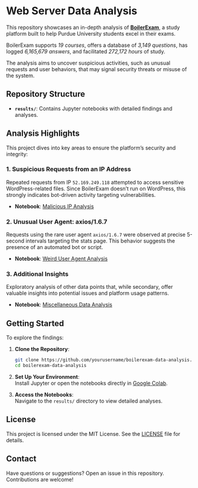 # Web Server Data Analysis

This repository showcases an in-depth analysis of [**BoilerExam**](https://www.boilerexams.com), a study platform built to help Purdue University students excel in their exams.

BoilerExam supports _19 courses_, offers a database of _3,149 questions_, has logged _6,165,679 answers_, and facilitated _272,172 hours_ of study.

The analysis aims to uncover suspicious activities, such as unusual requests and user behaviors, that may signal security threats or misuse of the system.

## Repository Structure

- **`results/`**: Contains Jupyter notebooks with detailed findings and analyses.

## Analysis Highlights

This project dives into key areas to ensure the platform’s security and integrity:

### 1. Suspicious Requests from an IP Address
Repeated requests from IP `52.169.249.118` attempted to access sensitive WordPress-related files. Since BoilerExam doesn’t run on WordPress, this strongly indicates bot-driven activity targeting vulnerabilities.

- **Notebook**: [Malicious IP Analysis](results/malicious_ip.ipynb)

### 2. Unusual User Agent: axios/1.6.7
Requests using the rare user agent `axios/1.6.7` were observed at precise 5-second intervals targeting the stats page. This behavior suggests the presence of an automated bot or script.

- **Notebook**: [Weird User Agent Analysis](results/weird_user_agent.ipynb)

### 3. Additional Insights
Exploratory analysis of other data points that, while secondary, offer valuable insights into potential issues and platform usage patterns.

- **Notebook**: [Miscellaneous Data Analysis](results/misc.ipynb)

## Getting Started

To explore the findings:

1. **Clone the Repository**:
   ```bash
   git clone https://github.com/yourusername/boilerexam-data-analysis.git
   cd boilerexam-data-analysis
   ```

2. **Set Up Your Environment**:  
   Install Jupyter or open the notebooks directly in [Google Colab](https://colab.research.google.com/).

3. **Access the Notebooks**:  
   Navigate to the `results/` directory to view detailed analyses.

## License

This project is licensed under the MIT License. See the [LICENSE](LICENSE.md) file for details.

## Contact

Have questions or suggestions? Open an issue in this repository. Contributions are welcome!
